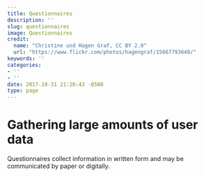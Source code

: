 ```yaml
---
title: Questionnaires
description: ''
slug: questionnaires
image: Questionnaires
credit:
  name: "Christine und Hagen Graf, CC BY 2.0"
  url: "https://www.flickr.com/photos/hagengraf/15667793640/"
keywords: ''
categories:
- ''
- ''
date: 2017-10-31 21:28:43 -0500
type: page
---
```

# Gathering large amounts of user data

Questionnaires collect information in written form and may be communicated by paper or digitally.
